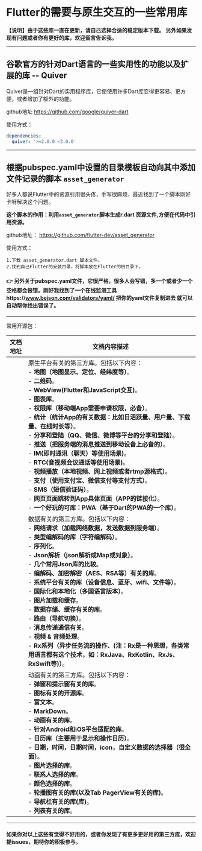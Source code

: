 # Flutter的需要与原生交互的一些常用库

**【说明】由于这些库一直在更新，请自己选择合适的稳定版本下载。**
**另外如果发现有问题或者你有更好的库，欢迎留言告诉我。**

----

## 谷歌官方的针对Dart语言的一些实用性的功能以及扩展的库 -- Quiver

Quiver是一组针对Dart的实用程序库，它使使用许多Dart库变得更容易、更方便，或者增加了额外的功能。

github地址  https://github.com/google/quiver-dart

使用方式：

```yaml
dependencies:
  quiver: '>=2.0.0 <3.0.0'
```

----

## 根据pubspec.yaml中设置的目录模板自动向其中添加文件记录的脚本 `asset_generator`

好多人都说Flutter中的资源引用很头疼，手写很麻烦，最近找到了一个脚本刚好卡呀解决这个问题。

 **这个脚本的作用：利用`asset_generator`脚本生成r.dart 资源文件,方便在代码中引用资源。**

github地址： https://github.com/flutter-dev/asset_generator

使用方式：

```
1.下载 asset_generator.dart 脚本文件。
2.找到自己Flutter的安装目录，将脚本放在Flutter的根目录下。
```

#### :point_right:  另外关于pubspec.yaml文件，它很严格，很多人会写错，多一个或者少一个空格都会报错。刚好我找到了一个在线监测工具https://www.bejson.com/validators/yaml/   把你的yaml文件复制进去 就可以自动帮你找出错误了。

----

常用开源包：


| 文档地址          | 文档内容描述                                                 |
| ----------------- | ------------------------------------------------------------ |
| [](https://github.com/AweiLoveAndroid/Flutter-learning/blob/master/readme/Flutter%E7%9A%84%E9%9C%80%E8%A6%81%E4%B8%8E%E5%8E%9F%E7%94%9F%E4%BA%A4%E4%BA%92%E7%9A%84%E4%B8%80%E4%BA%9B%E5%B8%B8%E7%94%A8%E5%BA%93/third_libs.md) | 原生平台有关的第三方库。包括以下内容：<br/>-  **地图（地图显示、定位、经纬度等）**。<br/>- **二维码**。<br/>- **WebView(Flutter和JavaScript交互)**。<br/>- **图表库**。<br/>- **权限库（移动端App需要申请权限，必备）**。<br/>- **统计（统计App的有关数据：比如日活跃量、用户量、下载量、在线时长等）**。<br/>- **分享和登陆（QQ、微信、微博等平台的分享和登陆）**。<br/>- **推送（把服务端的消息推送到移动设备上必备的）**。<br/>- **IM(即时通讯（聊天）等使用场景)**。<br/>- **RTC(音视频会议通话等使用场景)**。<br/>- **视频播放（本地视频、网上视频或者rtmp源格式）**。<br/>- **支付（使用支付宝、微信支付等支付方式）**。<br/>- **SMS（短信验证码）**。<br/>- **网页页面跳转到App具体页面（APP的链接化）**。<br/>- **一个好玩的可库：PWA（基于Dart的PWA的一个库）**。 |
|[](https://github.com/AweiLoveAndroid/Flutter-learning/blob/master/readme/Flutter%E7%9A%84%E9%9C%80%E8%A6%81%E4%B8%8E%E5%8E%9F%E7%94%9F%E4%BA%A4%E4%BA%92%E7%9A%84%E4%B8%80%E4%BA%9B%E5%B8%B8%E7%94%A8%E5%BA%93/data_libs.md)|数据有关的第三方库。包括以下内容：<br/>- **网络请求（加载网络数据，发送数据到服务端）**。<br/>- **类型编解码的库（字符编解码）**。<br/>- **序列化**。<br/>- **Json解析（json解析成Map或对象）**。<br/>- **几个常用Json库的比较**。<br/>- **编解码、加密解密（AES、RSA等）有关的库**。<br/>- **系统平台有关的库（设备信息、蓝牙、wifi、文件等）**。<br/>- **国际化和本地化（多国语言版本）**。<br/>- **图片加载和缓存**。<br/>- **数据存储、缓存有关的库**。<br/>- **路由（导航切换）**。<br/>- **消息传递通信有关**。<br/>- **视频 & 音频处理**。<br/>- **Rx系列（异步任务流的操作、(注：Rx是一种思想，各类常用语言都有这个技术，如：RxJava、RxKotlin、RxJs、RxSwift等)）**。|
|[](https://github.com/AweiLoveAndroid/Flutter-learning/blob/master/readme/Flutter%E7%9A%84%E9%9C%80%E8%A6%81%E4%B8%8E%E5%8E%9F%E7%94%9F%E4%BA%A4%E4%BA%92%E7%9A%84%E4%B8%80%E4%BA%9B%E5%B8%B8%E7%94%A8%E5%BA%93/UI_libs.md)|动画有关的第三方库。包括以下内容：<br/>- **弹窗和提示窗有关的库**。<br/>- **图标有关的开源库**。<br/>- **富文本**。<br/>- **MarkDown**。<br/>- **动画有关的库**。<br/>- **针对Android和iOS平台适配的库**。<br/>- **日历库（主要用于显示和操作日历）**。<br/>- **日期，时间，日期时间，icon，自定义数据的选择器（很全面）**。<br/>- **图片选择的库**。<br/>- **联系人选择的库**。<br/>- **颜色选择的库**。<br/>- **轮播图有关的库(以及Tab PagerView有关的库)**。<br/>- **导航栏有关的库(库)**。<br/>- **列表有关的库**。|

----

#### 如果你对以上这些有觉得不好用的，或者你发现了有更多更好用的第三方库，欢迎提issues，期待你的积极参与。
